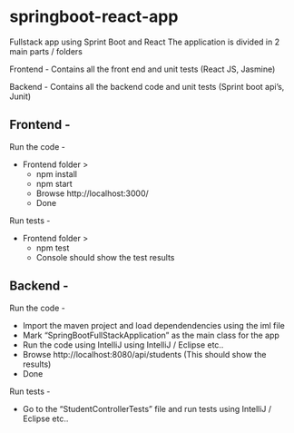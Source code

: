 # springboot-react-app

Fullstack app using Sprint Boot and React
The application is divided in 2 main parts / folders

Frontend - Contains all the front end and unit tests (React JS, Jasmine)

Backend - Contains all the backend code and unit tests (Sprint boot api’s, Junit)


## Frontend - 
Run the code - 
- Frontend folder >
    - npm install
    - npm start
    - Browse http://localhost:3000/
    - Done

Run tests - 
- Frontend folder >
    - npm test
    - Console should show the test results

## Backend - 
Run the code -
- Import the maven project and load dependendencies using the iml file
- Mark “SpringBootFullStackApplication” as the main class for the app
- Run the code using IntelliJ using IntelliJ / Eclipse etc..
- Browse http://localhost:8080/api/students (This should show the results)
- Done 

Run tests - 
- Go to the “StudentControllerTests” file and run tests using IntelliJ / Eclipse etc..
